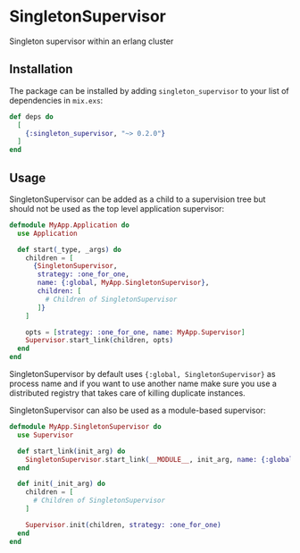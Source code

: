 # SingletonSupervisor

Singleton supervisor within an erlang cluster

## Installation

The package can be installed by adding `singleton_supervisor` to your list of dependencies in `mix.exs`:

```elixir
def deps do
  [
    {:singleton_supervisor, "~> 0.2.0"}
  ]
end
```

## Usage

SingletonSupervisor can be added as a child to a supervision tree but should not be used as the top level application supervisor:

```elixir
defmodule MyApp.Application do
  use Application

  def start(_type, _args) do
    children = [
      {SingletonSupervisor,
       strategy: :one_for_one,
       name: {:global, MyApp.SingletonSupervisor},
       children: [
         # Children of SingletonSupervisor
       ]}
    ]

    opts = [strategy: :one_for_one, name: MyApp.Supervisor]
    Supervisor.start_link(children, opts)
  end
end
```

SingletonSupervisor by default uses `{:global, SingletonSupervisor}` as process name and if you
want to use another name make sure you use a distributed registry that takes care of killing
duplicate instances.

SingletonSupervisor can also be used as a module-based supervisor:

```elixir
defmodule MyApp.SingletonSupervisor do
  use Supervisor

  def start_link(init_arg) do
    SingletonSupervisor.start_link(__MODULE__, init_arg, name: {:global, __MODULE__})
  end

  def init(_init_arg) do
    children = [
      # Children of SingletonSupervisor
    ]

    Supervisor.init(children, strategy: :one_for_one)
  end
end
```